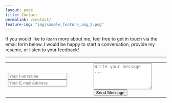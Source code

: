 ```yaml
---
layout: page
title: Contact
permalink: /contact/
feature-img: "img/sample_feature_img_2.png"
---
```


If you would like to learn more about me, feel free to get in touch via the email form below. I would be happy to start a conversation, provide my resume, or listen to your feedback!

---

<form class="email-me-form" action="https://getsimpleform.com/messages?form_api_token=b99b2bd1e88c67642c7f7d904066ac33" method="post">
  <!-- the redirect_to is optional, the form will redirect to the referrer on submission -->
  <input type='hidden' name='redirect_to' value='http://tyler.boddyspargo.com/portfolio/thank-you' />
  <!-- all your input fields here.... -->
  <table class="input-table">
    <tbody>
      <tr>
        <td class="from">
          <input type='text' name='name' placeholder='Your Full Name' />
            <input type='email' name='email' placeholder='Your E-mail Address' />
        </td>
        <td class="message">
          <textarea name='message' rows="5" placeholder='Write your message ...'></textarea>
          <input type='submit' value='Send Message' />
        </td>
      </tr>
    </tbody>
  </table>
</form>
